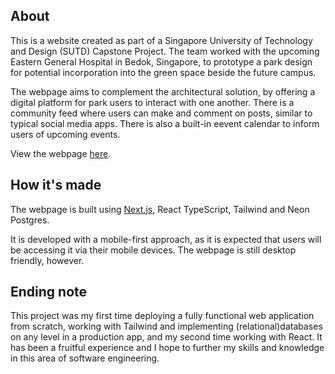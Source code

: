 ## About
This is a website created as part of a Singapore University of Technology and Design (SUTD) Capstone Project. The team worked with the upcoming Eastern General Hospital in Bedok, Singapore, to prototype a park design for potential incorporation into the green space beside the future campus.

The webpage aims to complement the architectural solution, by offering a digital platform for park users to interact with one another. There is a community feed where users can make and comment on posts, similar to typical social media apps. There is also a built-in eevent calendar to inform users of upcoming events.

View the webpage [here](https://healthybedoknorth.vercel.app/).

## How it's made

The webpage is built using [Next.js](https://nextjs.org), React TypeScript, Tailwind and Neon Postgres.

It is developed with a mobile-first approach, as it is expected that users will be accessing it via their mobile devices. The webpage is still desktop friendly, however.

## Ending note

This project was my first time deploying a fully functional web application from scratch, working with Tailwind and implementing (relational)databases on any level in a production app, and my second time working with React. It has been a fruitful experience and I hope to further my skills and knowledge in this area of software engineering.



